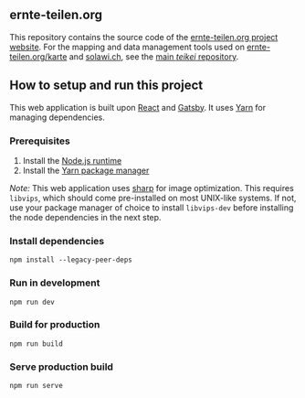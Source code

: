 ## ernte-teilen.org

This repository contains the source code of the [ernte-teilen.org project website](https://ernte-teilen.org). For the mapping and data management tools used on [ernte-teilen.org/karte](https://ernte-teilen.org/karte) and [solawi.ch](https://www.solawi.ch/vernetzungsplattform/), see the [main _teikei_ repository](http://github.com/teikei/teikei).

## How to setup and run this project

This web application is built upon [React](https://reactjs.org/) and [Gatsby](https://www.gatsbyjs.org/). It uses [Yarn](https://github.com/yarnpkg/yarn) for managing dependencies.

### Prerequisites

1. Install the [Node.js runtime](https://nodejs.org/en/)
2. Install the [Yarn package manager](https://yarnpkg.com/lang/en/docs/install/#mac-stable)

_Note:_ This web application uses [sharp](http://sharp.pixelplumbing.com) for image optimization. This requires `libvips`, which should come pre-installed on most UNIX-like systems. If not, use your package manager of choice to install `libvips-dev` before installing the node dependencies in the next step.

### Install dependencies

`npm install --legacy-peer-deps`

### Run in development

`npm run dev`

### Build for production

`npm run build`

### Serve production build

`npm run serve`
